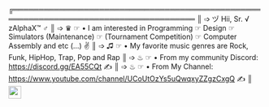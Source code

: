 ╔══════════════════════════════════════════════════════════════════════════════════════
║ ➩ ヅ Hii, Sr. √ zAlphaX™ ♂
║ ➩ ♛ ☞  • I am interested in Programming ☞ Design ☞ Simulators (Maintenance) ☞ (Tournament Competition) ☞ Computer Assembly and etc (...) ✌
║ ➩ ♫  ☞  • My favorite music genres are Rock, Funk, HipHop, Trap, Pop and Rap
║ ➩ ♨ ☞  • From my community Discord: https://discord.gg/EA55CQt ✍
║ ➩ ♨ ☞  • From My Channel:  https://www.youtube.com/channel/UCoUtOzYs5uQwqxyZZgzCxgQ ✍
║ <img src="https://upload.wikimedia.org/wikipedia/commons/thumb/c/cf/Lua-Logo.svg/1200px-Lua-Logo.svg.png" width="25vw" height="25vh">
